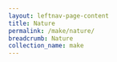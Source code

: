 ```yaml
---
layout: leftnav-page-content
title: Nature
permalink: /make/nature/
breadcrumb: Nature
collection_name: make
---
```

